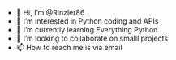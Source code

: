 - 👋 Hi, I’m @Rinzler86
- 👀 I’m interested in Python coding and APIs
- 🌱 I’m currently learning Everything Python
- 💞️ I’m looking to collaborate on smalll projects
- 📫 How to reach me is via email

<!---
Rinzler86/Rinzler86 is a ✨ special ✨ repository because its `README.md` (this file) appears on your GitHub profile.
You can click the Preview link to take a look at your changes.
--->
